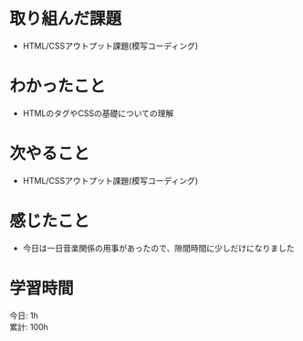# 取り組んだ課題 
- HTML/CSSアウトプット課題(模写コーディング)
# わかったこと   
- HTMLのタグやCSSの基礎についての理解
# 次やること
- HTML/CSSアウトプット課題(模写コーディング)
# 感じたこと
- 今日は一日音楽関係の用事があったので、隙間時間に少しだけになりました
# 学習時間  
今日: 1h  
累計: 100h 

